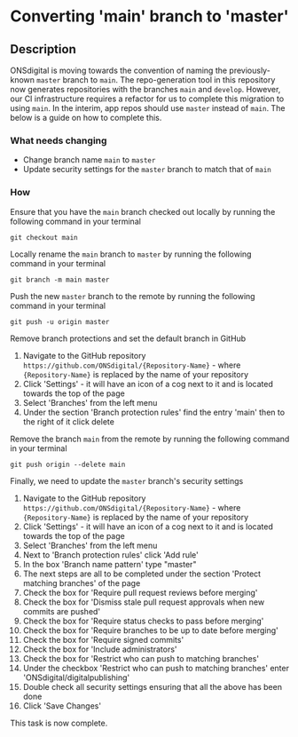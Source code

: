 # Converting 'main' branch to 'master'

## Description

ONSdigital is moving towards the convention of naming the previously-known `master` branch to `main`. The
repo-generation tool in this repository now generates repositories with the branches `main` and `develop`. However,
our CI infrastructure requires a refactor for us to complete this migration to using `main`. In the interim,
app repos should use `master` instead of `main`. The below is a guide on how to complete this.

### What needs changing

- Change branch name `main` to `master`
- Update security settings for the `master` branch to match that of `main`

### How

Ensure that you have the `main` branch checked out locally by running the following command in your terminal

```shell
git checkout main
```

Locally rename the `main` branch to `master` by running the following command in your terminal  

```shell
git branch -m main master
```

Push the new `master` branch to the remote by running the following command in your terminal

```shell
git push -u origin master
```

Remove branch protections and set the default branch in GitHub

1. Navigate to the GitHub repository `https://github.com/ONSdigital/{Repository-Name}` - where `{Repository-Name}` is replaced by the name of your repository
2. Click 'Settings' - it will have an icon of a cog next to it and is located towards the top of the page
3. Select 'Branches' from the left menu
4. Under the section 'Branch protection rules' find the entry 'main' then to the right of it click delete

Remove the branch `main` from the remote by running the following command in your terminal

```shell
git push origin --delete main
```

Finally, we need to update the `master` branch's security settings

1. Navigate to the GitHub repository `https://github.com/ONSdigital/{Repository-Name}` - where `{Repository-Name}` is replaced by the name of your repository
2. Click 'Settings' - it will have an icon of a cog next to it and is located towards the top of the page
3. Select 'Branches' from the left menu
4. Next to 'Branch protection rules' click 'Add rule'
5. In the box 'Branch name pattern' type "master"
6. The next steps are all to be completed under the section 'Protect matching branches' of the page
7. Check the box for 'Require pull request reviews before merging'
8. Check the box for 'Dismiss stale pull request approvals when new commits are pushed'
9. Check the box for 'Require status checks to pass before merging'
10. Check the box for 'Require branches to be up to date before merging'
11. Check the box for 'Require signed commits'
12. Check the box for 'Include administrators'
13. Check the box for 'Restrict who can push to matching branches'
14. Under the checkbox 'Restrict who can push to matching branches' enter 'ONSdigital/digitalpublishing'
15. Double check all security settings ensuring that all the above has been done
16. Click 'Save Changes'

This task is now complete.
